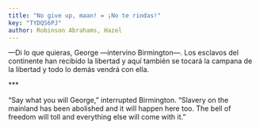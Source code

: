 ```yaml
---
title: "No give up, maan! = ¡No te rindas!"
key: "TYDQS6PJ"
author: Robinson Abrahams, Hazel
---
```

<div data-schema-version="8"><p>—Di lo que quieras, George —intervino Birmington—. Los esclavos del continente han recibido la libertad y aquí también se tocará la campana de la libertad y todo lo demás vendrá con ella.</p> <p>***</p> <p> “Say what you will George,” interrupted Birmington. “Slavery on the mainland has been abolished and it will happen here too. The bell of freedom will toll and everything else will come with it.”</p> </div>